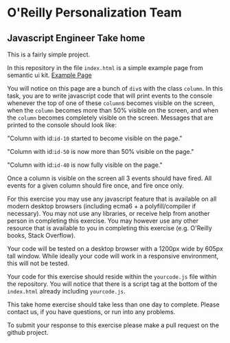 # O'Reilly Personalization Team
## Javascript Engineer Take home

This is a fairly simple project.

In this repository in the file `index.html` is a simple example page from
semantic ui kit. [Example Page](https://semantic-ui.com/examples/grid.html)

You will notice on this page are a bunch of `div`s with the class `column`. In this task,
you are to write javascript code that will print events to the console whenever the top of
one of these `column`s becomes visible on the screen, when the `column` becomes more than 
50% visible on the screen, and when the `column` becomes completely visible on the screen.
Messages that are printed to the console should look like:

"Column with id:`id-10` started to become visible on the page."

"Column with id:`id-50` is now more than 50% visible on the page."

"Column with id:`id-40` is now fully visible on the page."

Once a column is visible on the screen all 3 events should have fired. All events for a
given column should fire once, and fire once only.

For this exercise you may use any javascript feature that is available on all modern
desktop browsers (including ecma6 + a polyfill/compiler if necessary). You may not use any 
libraries, or receive help from another person in completing this exercise. You may however 
use any other resource that is available to you in completing this 
exercise (e.g. O'Reilly books, Stack Overflow).

Your code will be tested on a desktop browser with a 1200px wide by 605px tall window. While
ideally your code will work in a responsive environment, this will not be tested.

Your code for this exercise should reside within the `yourcode.js` file within the repository.
You will notice that there is a script tag at the bottom of the `index.html` already including
`yourcode.js`.

This take home exercise should take less than one day to complete. Please contact us, if you
have questions, or run into any problems.

To submit your response to this exercise please make a pull request on the github project.
